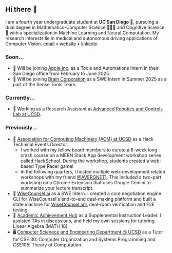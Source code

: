 ## Hi there 👋

I am a fourth year undergraduate student at **UC San Diego** 🔱, pursuing a dual degree in Mathematics-Computer Science 👩🏽‍💻 and Cognitive Science 🧠 with a specialization in Machine Learning and Neural Computation. My research interests lie in medical and autonomous driving applications of Computer Vision. 
[email](mailto:shukla.charvie@gmail.com) • [website](https://www.charvishukla.com) • [linkedin](https://www.linkedin.com/in/charvi-shukla/) 

### Soon...
-  🍎 Will be joining [Apple Inc.](https://www.apple.com/careers/in/work-at-apple.html) as a Tools and Automations Intern in their San Diego office from February to June 2025
-  🧠 Will be joining [Brain Corporation](https://www.braincorp.com) as a SWE Intern in Summer 2025 as a part of the Sense Tools Team. 

### Currently...
-  🔭 Working as a Research Assistant at [Advanced Robotics and Controls Lab at UCSD](https://www.ucsdarclab.com).
  
### Previously...
- 🔶 [Association for Computing Machinery (ACM) at UCSD](https://acmucsd.com/) as a Hack Technical Events Director.
  - I worked with my fellow board members to curate a 8-week long crash course on a MERN Stack App development workshop series called [HackSchool](https://hack.acmucsd.com/hack-school). During the workshop, students created a web-based Type Racer game!
  - In the following quarters, I hosted multiple web-development related workshops with my friend [@AVERGNET)](https://github.com/AVERGNET). This included a two-part workshop on a Chrome Extension that uses Google Gemini to summarize your lecture transcript.
- 🚀 [WiseCounsel.ai](https://www.wisecounsel.ai) as a SWE Intern. I created a core negotiation engine CLI for WiseCounsel's end-to-end deal-making platform and built a state machine for [WiseCounsel.ai's](https://www.wisecounsel.ai) deal-room verification and E2E testing. 
- 📓 [Academic Achievement Hub](https://aah.ucsd.edu) as a Supplemental Instruction Leader. I assisted TAs in discussions, and held my own sessions for tutoring Linear Algebra (MATH 18).
- 🖥️ [Computer Scienece and Engineering Department @ UCSD](https://cse.ucsd.edu) as a Tutor for CSE 30: Computer Organization and Systems Programming and CSE105: Theory of Computation. 








<!--


Here are some ideas to get you started:
![](https://github-readme-stats.vercel.app/api?username=charvishukla&show_icons=true&theme=dark)
- 🔭 I’m currently working on ...
-  I’m currently learning ...
- 👯 I’m looking to collaborate on ...
- 🤔 I’m looking for help with ...
- 💬 Ask me about ...
- 📫 How to reach me: ...
- 😄 Pronouns: ...
- ⚡ Fun fact: ...
-->
